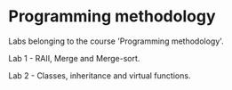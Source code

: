# Programming methodology
Labs belonging to the course 'Programming methodology'.

Lab 1 - RAII, Merge and Merge-sort.

Lab 2 - Classes, inheritance and virtual functions.

